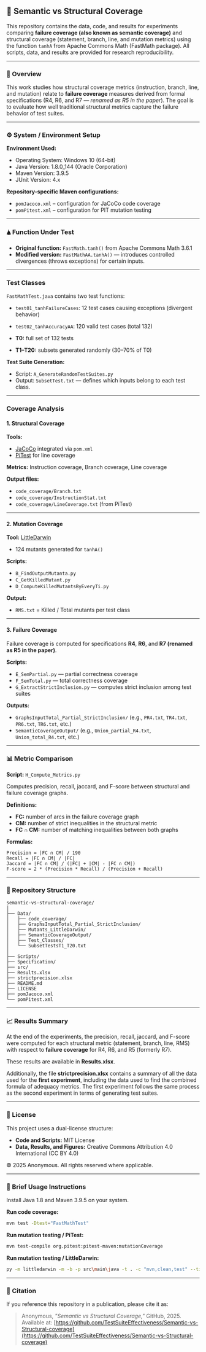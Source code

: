 ## 📘 Semantic vs Structural Coverage

This repository contains the data, code, and results for experiments comparing **failure coverage (also known as semantic coverage)** and structural coverage (statement, branch, line, and mutation metrics) using the function `tanhA` from Apache Commons Math (FastMath package).
All scripts, data, and results are provided for research reproducibility.

---

### 📘 Overview

This work studies how structural coverage metrics (instruction, branch, line, and mutation) relate to **failure coverage** measures derived from formal specifications (R4, R6, and R7 — *renamed as R5 in the paper*).
The goal is to evaluate how well traditional structural metrics capture the failure behavior of test suites.

---

### ⚙️ System / Environment Setup

**Environment Used:**

* Operating System: Windows 10 (64-bit)
* Java Version: 1.8.0_144 (Oracle Corporation)
* Maven Version: 3.9.5
* JUnit Version: 4.x

**Repository-specific Maven configurations:**

* `pomJacoco.xml` – configuration for JaCoCo code coverage
* `pomPitest.xml` – configuration for PIT mutation testing

---

### 🛦 Function Under Test

* **Original function:** `FastMath.tanh()` from Apache Commons Math 3.6.1
* **Modified version:** `FastMathAA.tanhA()` — introduces controlled divergences (throws exceptions) for certain inputs.

---

###  Test Classes

`FastMathTest.java` contains two test functions:

* `test01_tanhFailureCases`: 12 test cases causing exceptions (divergent behavior)

* `test02_tanhAccuracyAA`: 120 valid test cases (total 132)

* **T0:** full set of 132 tests

* **T1–T20:** subsets generated randomly (30–70% of T0)

**Test Suite Generation:**

* Script: `A_GenerateRandomTestSuites.py`
* Output: `SubsetTest.txt` — defines which inputs belong to each test class.

---

###  Coverage Analysis

#### 1. Structural Coverage

**Tools:**

* [JaCoCo](https://www.jacoco.org/jacoco/) integrated via `pom.xml`
* [PiTest](https://pitest.org) for line coverage

**Metrics:** Instruction coverage, Branch coverage, Line coverage

**Output files:**

* `code_coverage/Branch.txt`
* `code_coverage/InstructionStat.txt`
* `code_coverage/LineCoverage.txt` (from PiTest)

---

#### 2. Mutation Coverage

**Tool:** [LittleDarwin](https://github.com/aliparsai/LittleDarwin)

* 124 mutants generated for `tanhA()`

**Scripts:**

* `B_FindOutputMutanta.py`
* `C_GetKilledMutant.py`
* `D_ComputeKilledMutantsByEveryTi.py`

**Output:**

* `RMS.txt` = Killed / Total mutants per test class

---

#### 3. Failure Coverage

Failure coverage is computed for specifications **R4**, **R6**, and **R7 (renamed as R5 in the paper)**.

**Scripts:**

* `E_SemPartial.py` — partial correctness coverage
* `F_SemTotal.py` — total correctness coverage
* `G_ExtractStrictInclusion.py` — computes strict inclusion among test suites

**Outputs:**

* `GraphsInputTotal_Partial_StrictInclusion/` (e.g., `PR4.txt`, `TR4.txt`, `PR6.txt`, `TR6.txt`, etc.)
* `SemanticCoverageOutput/` (e.g., `Union_partial_R4.txt`, `Union_total_R4.txt`, etc.)

---

### 📊 Metric Comparison

**Script:** `H_Compute_Metrics.py`

Computes precision, recall, jaccard, and F-score between structural and failure coverage graphs.

**Definitions:**

* **FC:** number of arcs in the failure coverage graph
* **CM:** number of strict inequalities in the structural metric
* **FC ∩ CM:** number of matching inequalities between both graphs

**Formulas:**

```
Precision = |FC ∩ CM| / 190  
Recall = |FC ∩ CM| / |FC|  
Jaccard = |FC ∩ CM| / (|FC| + |CM| - |FC ∩ CM|)  
F-score = 2 * (Precision * Recall) / (Precision + Recall)
```

---

### 📂 Repository Structure

```
semantic-vs-structural-coverage/
│
├── Data/
│   ├── code_coverage/
│   ├── GraphsInputTotal_Partial_StrictInclusion/
│   ├── Mutants_LittleDarwin/
│   ├── SemanticCoverageOutput/
│   ├── Test_Classes/
│   └── SubsetTestsT1_T20.txt
│
├── Scripts/
├── Specification/
├── src/
├── Results.xlsx
├── strictprecision.xlsx
├── README.md
├── LICENSE
├── pomJacoco.xml
└── pomPitest.xml
```

---

### 📈 Results Summary

At the end of the experiments, the precision, recall, jaccard, and F-score were computed for each structural metric
(statement, branch, line, RMS) with respect to **failure coverage** for R4, R6, and R5 (formerly R7).

These results are available in **Results.xlsx**.

Additionally, the file **strictprecision.xlsx** contains a summary of all the data used for the **first experiment**, including the data used to find the combined formula of adequacy metrics.
The first experiment follows the same process as the second experiment in terms of generating test suites.

---

### 📜 License

This project uses a dual-license structure:

* **Code and Scripts:** MIT License
* **Data, Results, and Figures:** Creative Commons Attribution 4.0 International (CC BY 4.0)

© 2025 Anonymous. All rights reserved where applicable.

---

### 📝 Brief Usage Instructions

Install Java 1.8 and Maven 3.9.5 on your system.

**Run code coverage:**

```bash
mvn test -Dtest="FastMathTest"
```

**Run mutation testing / PiTest:**

```bash
mvn test-compile org.pitest:pitest-maven:mutationCoverage
```

**Run mutation testing / LittleDarwin:**

```bash
py -m littledarwin -m -b -p src\main\java -t . -c "mvn,clean,test" --timeout=600
```

---

### 💬 Citation

If you reference this repository in a publication, please cite it as:

> Anonymous, *"Semantic vs Structural Coverage,"* GitHub, 2025.
> Available at: [https://github.com/TestSuiteEffectiveness/Semantic-vs-Structural-coverage](https://github.com/TestSuiteEffectiveness/Semantic-vs-Structural-coverage)
